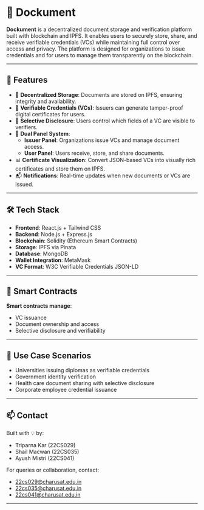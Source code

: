 # 📄 Dockument

**Dockument** is a decentralized document storage and verification platform built with blockchain and IPFS. It enables users to securely store, share, and receive verifiable credentials (VCs) while maintaining full control over access and privacy. The platform is designed for organizations to issue credentials and for users to manage them transparently on the blockchain.

---

## 🚀 Features

- 🔐 **Decentralized Storage**: Documents are stored on IPFS, ensuring integrity and availability.
- 🧾 **Verifiable Credentials (VCs)**: Issuers can generate tamper-proof digital certificates for users.
- 🛂 **Selective Disclosure**: Users control which fields of a VC are visible to verifiers.
- 👥 **Dual Panel System**:
  - **Issuer Panel**: Organizations issue VCs and manage document access.
  - **User Panel**: Users receive, store, and share documents.
- 📊 **Certificate Visualization**: Convert JSON-based VCs into visually rich certificates and store them on IPFS.
- 📬 **Notifications**: Real-time updates when new documents or VCs are issued.

---

## 🛠 Tech Stack

- **Frontend**: React.js + Tailwind CSS
- **Backend**: Node.js + Express.js
- **Blockchain**: Solidity (Ethereum Smart Contracts)
- **Storage**: IPFS via Pinata
- **Database**: MongoDB
- **Wallet Integration**: MetaMask
- **VC Format**: W3C Verifiable Credentials JSON-LD

---

## 🔐 Smart Contracts

**Smart contracts manage**:
- VC issuance
- Document ownership and access
- Selective disclosure and verifiability

---

## 📘 Use Case Scenarios

- Universities issuing diplomas as verifiable credentials
- Government identity verification
- Health care document sharing with selective disclosure
- Corporate employee credential issuance

---

## 📫 Contact
Built with 💡 by:
- Triparna Kar (22CS029)
- Shail Macwan (22CS035)
- Ayush Mistri (22CS041)
  
For queries or collaboration, contact:
- 22cs029@charusat.edu.in
- 22cs035@charusat.edu.in
- 22cs041@charusat.edu.in

---
